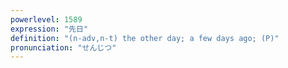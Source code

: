 ```yaml
---
powerlevel: 1589
expression: "先日"
definition: "(n-adv,n-t) the other day; a few days ago; (P)"
pronunciation: "せんじつ"
---
```

